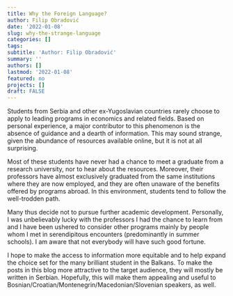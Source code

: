 ```yaml
---
title: Why the Foreign Language?
author: Filip Obradović
date: '2022-01-08'
slug: why-the-strange-language
categories: []
tags:
subtitle: 'Author: Filip Obradović'
summary: ''
authors: []
lastmod: '2022-01-08'
featured: no
projects: []
draft: FALSE
---
```


Students from Serbia and other ex-Yugoslavian countries rarely choose to apply to leading programs in economics and related fields. Based on personal experience, a major contributor to this phenomenon is the absence of guidance and a dearth of information. This may sound strange, given the abundance of resources available online, but it is not at all surprising. 

Most of these students have never had a chance to meet a graduate from a research university, nor to hear about the resources. Moreover, their professors have almost exclusively graduated from the same institutions where they are now employed, and they are often unaware of the benefits offered by programs abroad. In this environment, students tend to follow the well-trodden path.

Many thus decide not to pursue further academic development. Personally, I was unbelievably lucky with the professors I had the chance to learn from and I have been ushered to consider other programs mainly by people whom I met in serendipitous encounters (predominantly in summer schools). I am aware that not everybody will have such good fortune.

I hope to make the access to information more equitable and to help expand the choice set for the many brilliant student in the Balkans. To make the posts in this blog more attractive to the target audience, they will mostly be written in Serbian. Hopefully, this will make them appealing and useful to Bosnian/Croatian/Montenegrin/Macedonian/Slovenian speakers, as well.

